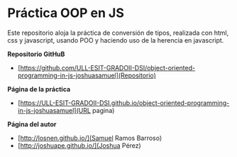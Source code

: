 # Práctica OOP en JS

Este repositorio aloja la práctica de conversión de tipos, realizada con html, css y javascript, usando POO y haciendo uso de la herencia en javascript.


**Repositorio GitHuB**

* [https://github.com/ULL-ESIT-GRADOII-DSI/object-oriented-programming-in-js-joshuasamuel](Repositorio)

**Página de la práctica**

* [https://ULL-ESIT-GRADOII-DSI.github.io/object-oriented-programming-in-js-joshuasamuel](URL pagina)

**Página del autor**

* [http://losnen.github.io/](Samuel Ramos Barroso)
* [http://joshuape.github.io/](Joshua Pérez)
